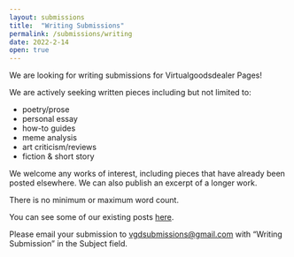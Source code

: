 ```yaml
---
layout: submissions
title:  "Writing Submissions"
permalink: /submissions/writing
date: 2022-2-14
open: true
---
```


We are looking for writing submissions for Virtualgoodsdealer Pages!

We are actively seeking written pieces including but not limited to:
* poetry/prose
* personal essay
* how-to guides
* meme analysis
* art criticism/reviews
* fiction & short story

We welcome any works of interest, including pieces that have already been posted elsewhere.
We can also publish an excerpt of a longer work.

There is no minimum or maximum word count.

You can see some of our existing posts [here](https://pages.virtualgoodsdealer.com/articles).

Please email your submission to [vgdsubmissions@gmail.com](mailto:vgdsubmissions@gmail.com?subject=Writing%20Submission) with “Writing Submission” in the Subject field.
